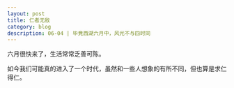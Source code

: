 ```yaml
---
layout: post
title: 仁者无敌   
category: blog
description: 06-04 | 毕竟西湖六月中，风光不与四时同
---
```


六月很快来了，生活常常乏善可陈。

如今我们可能真的进入了一个时代，虽然和一些人想象的有所不同，但也算是求仁得仁。
